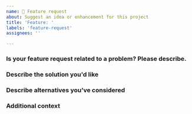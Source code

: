 ```yaml
---
name: 🧠 Feature request
about: Suggest an idea or enhancement for this project
title: 'Feature: '
labels: 'feature-request'
assignees: ''

---
```


<!-- 💚 Thanks for your time to make this project better with your feedback 💚 -->

### Is your feature request related to a problem? Please describe.

<!-- A clear and concise description of what the problem is. Ex. I'm always frustrated when [...] -->

### Describe the solution you'd like

<!-- A clear and concise description of what you want to happen. Adding some code examples would be neat! -->

### Describe alternatives you've considered

<!-- A clear and concise description of any alternative solutions or features you've considered. -->

### Additional context

<!-- Add any other context or screenshots about the feature request here. -->
